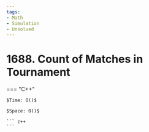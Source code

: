 ```yaml
---
tags:
- Math
- Simulation
- Unsolved
---
```



# 1688. Count of Matches in Tournament

=== "C++"

    $Time: O()$

    $Space: O()$

    ``` c++
    ```